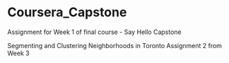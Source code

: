 # Coursera_Capstone
Assignment for Week 1 of final course - Say Hello Capstone


Segmenting and Clustering Neighborhoods in Toronto
Assignment 2 from Week 3

